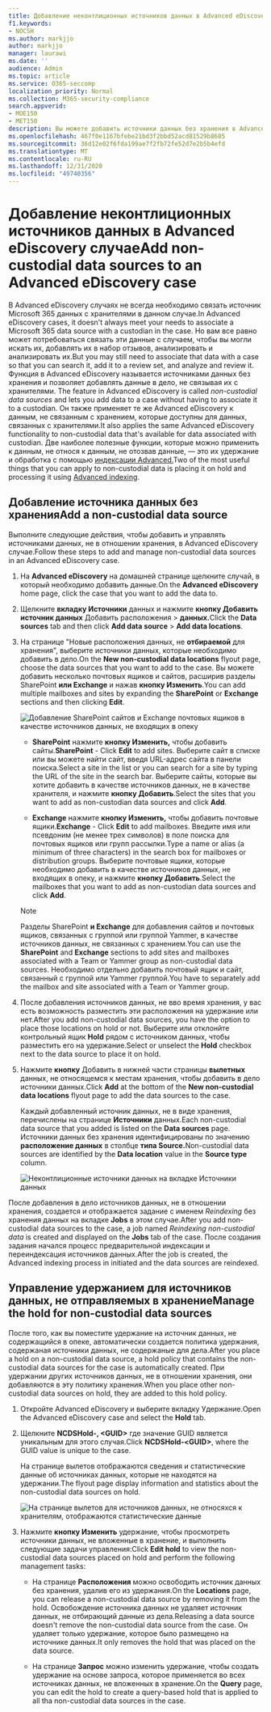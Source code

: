 ```yaml
---
title: Добавление неконтлиционных источников данных в Advanced eDiscovery случае
f1.keywords:
- NOCSH
ms.author: markjjo
author: markjjo
manager: laurawi
ms.date: ''
audience: Admin
ms.topic: article
ms.service: O365-seccomp
localization_priority: Normal
ms.collection: M365-security-compliance
search.appverid:
- MOE150
- MET150
description: Вы можете добавить источники данных без хранения в Advanced eDiscovery и разместить удержание на источнике данных. Источники данных, которые не связаны с хранением, реиндексированы, поэтому любое содержимое, отмеченное как частично индексируемый, повторно, чтобы сделать его полностью и быстро найти.
ms.openlocfilehash: 467f0e1167bfebe21bd3f2bbd52acd81529b8685
ms.sourcegitcommit: 36d12e02f6fda199ae7f2fb72fe52d7e2b5b4efd
ms.translationtype: MT
ms.contentlocale: ru-RU
ms.lasthandoff: 12/31/2020
ms.locfileid: "49740356"
---
```

# <a name="add-non-custodial-data-sources-to-an-advanced-ediscovery-case"></a><span data-ttu-id="b83ff-104">Добавление неконтлиционных источников данных в Advanced eDiscovery случае</span><span class="sxs-lookup"><span data-stu-id="b83ff-104">Add non-custodial data sources to an Advanced eDiscovery case</span></span>

<span data-ttu-id="b83ff-105">В Advanced eDiscovery случаях не всегда необходимо связать источник Microsoft 365 данных с хранителями в данном случае.</span><span class="sxs-lookup"><span data-stu-id="b83ff-105">In Advanced eDiscovery cases, it doesn't always meet your needs to associate a Microsoft 365 data source with a custodian in the case.</span></span> <span data-ttu-id="b83ff-106">Но вам все равно может потребоваться связать эти данные с случаем, чтобы вы могли искать их, добавлять их в набор отзывов, анализировать и анализировать их.</span><span class="sxs-lookup"><span data-stu-id="b83ff-106">But you may still need to associate that data with a case so that you can search it, add it to a review set, and analyze and review it.</span></span> <span data-ttu-id="b83ff-107">Функция в Advanced eDiscovery называется источниками данных без хранения и позволяет добавлять данные в дело, не связывая их с хранителями. </span><span class="sxs-lookup"><span data-stu-id="b83ff-107">The feature in Advanced eDiscovery is called *non-custodial data sources* and lets you add data to a case without having to associate it to a custodian.</span></span> <span data-ttu-id="b83ff-108">Он также применяет те же Advanced eDiscovery к данным, не связанным с хранением, которые доступны для данных, связанных с хранителями.</span><span class="sxs-lookup"><span data-stu-id="b83ff-108">It also applies the same Advanced eDiscovery functionality to non-custodial data that's available for data associated with custodian.</span></span> <span data-ttu-id="b83ff-109">Две наиболее полезные функции, которые можно применить к данным, не относя к данным, не отозвав данные, — это их удержание и обработка с помощью [индексации Advanced.](indexing-custodian-data.md)</span><span class="sxs-lookup"><span data-stu-id="b83ff-109">Two of the most useful things that you can apply to non-custodial data is placing it on hold and processing it using [Advanced indexing](indexing-custodian-data.md).</span></span>

## <a name="add-a-non-custodial-data-source"></a><span data-ttu-id="b83ff-110">Добавление источника данных без хранения</span><span class="sxs-lookup"><span data-stu-id="b83ff-110">Add a non-custodial data source</span></span>

<span data-ttu-id="b83ff-111">Выполните следующие действия, чтобы добавить и управлять источниками данных, не в отношении хранения, в Advanced eDiscovery случае.</span><span class="sxs-lookup"><span data-stu-id="b83ff-111">Follow these steps to add and manage non-custodial data sources in an Advanced eDiscovery case.</span></span>

1. <span data-ttu-id="b83ff-112">На **Advanced eDiscovery** на домашней странице щелкните случай, в который необходимо добавить данные.</span><span class="sxs-lookup"><span data-stu-id="b83ff-112">On the **Advanced eDiscovery** home page, click the case that you want to add the data to.</span></span>

2. <span data-ttu-id="b83ff-113">Щелкните **вкладку Источники** данных и нажмите **кнопку Добавить источник данных** Добавить расположения  >  **данных.**</span><span class="sxs-lookup"><span data-stu-id="b83ff-113">Click the **Data sources** tab and then click **Add data source** > **Add data locations**.</span></span>

3. <span data-ttu-id="b83ff-114">На странице "Новые расположения данных, не **отбираемой** для хранения", выберите источники данных, которые необходимо добавить в дело.</span><span class="sxs-lookup"><span data-stu-id="b83ff-114">On the **New non-custodial data locations** flyout page, choose the data sources that you want to add to the case.</span></span> <span data-ttu-id="b83ff-115">Вы можете добавить несколько почтовых ящиков  и сайтов, расширив разделы SharePoint **или Exchange** и нажав **кнопку Изменить**.</span><span class="sxs-lookup"><span data-stu-id="b83ff-115">You can add multiple mailboxes and sites by expanding the **SharePoint** or **Exchange** sections and then clicking **Edit**.</span></span>

   ![Добавление SharePoint сайтов и Exchange почтовых ящиков в качестве источников данных, не входящих в опеку](../media/NonCustodialDataSources1.png)

   - <span data-ttu-id="b83ff-117">**SharePoint** нажмите **кнопку Изменить,** чтобы добавить сайты.</span><span class="sxs-lookup"><span data-stu-id="b83ff-117">**SharePoint** - Click **Edit** to add sites.</span></span> <span data-ttu-id="b83ff-118">Выберите сайт в списке или вы можете найти сайт, введя URL-адрес сайта в панели поиска.</span><span class="sxs-lookup"><span data-stu-id="b83ff-118">Select a site in the list or you can search for a site by typing the URL of the site in the search bar.</span></span> <span data-ttu-id="b83ff-119">Выберите сайты, которые вы хотите добавить в качестве источников данных, не в качестве хранителя, и нажмите **кнопку Добавить**.</span><span class="sxs-lookup"><span data-stu-id="b83ff-119">Select the sites that you want to add as non-custodian data sources and click **Add**.</span></span>

   - <span data-ttu-id="b83ff-120">**Exchange** нажмите **кнопку Изменить,** чтобы добавить почтовые ящики.</span><span class="sxs-lookup"><span data-stu-id="b83ff-120">**Exchange** - Click **Edit** to add mailboxes.</span></span> <span data-ttu-id="b83ff-121">Введите имя или псевдоним (не менее трех символов) в поле поиска для почтовых ящиков или групп рассылки.</span><span class="sxs-lookup"><span data-stu-id="b83ff-121">Type a name or alias (a minimum of three characters) in the search box for mailboxes or distribution groups.</span></span> <span data-ttu-id="b83ff-122">Выберите почтовые ящики, которые необходимо добавить в качестве источников данных, не входящих в опеку, и нажмите **кнопку Добавить**.</span><span class="sxs-lookup"><span data-stu-id="b83ff-122">Select the mailboxes that you want to add as non-custodian data sources and click **Add**.</span></span>

   > [!NOTE]
   > <span data-ttu-id="b83ff-123">Разделы SharePoint  **и Exchange** для добавления сайтов и почтовых ящиков, связанных с группой или группой Yammer, в качестве источников данных, не связанных с хранением.</span><span class="sxs-lookup"><span data-stu-id="b83ff-123">You can use the **SharePoint** and **Exchange** sections to add sites and mailboxes associated with a Team or Yammer group as non-custodial data sources.</span></span> <span data-ttu-id="b83ff-124">Необходимо отдельно добавить почтовый ящик и сайт, связанный с группой или Yammer группой.</span><span class="sxs-lookup"><span data-stu-id="b83ff-124">You have to separately add the mailbox and site associated with a Team or Yammer group.</span></span>

4. <span data-ttu-id="b83ff-125">После добавления источников данных, не вво время хранения, у вас есть возможность разместить эти расположения на удержание или нет.</span><span class="sxs-lookup"><span data-stu-id="b83ff-125">After you add non-custodial data sources, you have the option to place those locations on hold or not.</span></span> <span data-ttu-id="b83ff-126">Выберите или отклонйте контрольный ящик **Hold** рядом с источником данных, чтобы разместить его на удержание.</span><span class="sxs-lookup"><span data-stu-id="b83ff-126">Select or unselect the **Hold** checkbox next to the data source to place it on hold.</span></span>

5. <span data-ttu-id="b83ff-127">Нажмите **кнопку** Добавить в нижней части страницы **вылетных** данных, не относящемся к местам хранения, чтобы добавить в дело источники данных.</span><span class="sxs-lookup"><span data-stu-id="b83ff-127">Click **Add** at the bottom of the **New non-custodial data locations** flyout page to add the data sources to the case.</span></span>

   <span data-ttu-id="b83ff-128">Каждый добавленный источник данных, не в виде хранения, перечислены на странице **Источники** данных.</span><span class="sxs-lookup"><span data-stu-id="b83ff-128">Each non-custodial data source that you added is listed on the **Data sources** page.</span></span> <span data-ttu-id="b83ff-129">Источники данных без хранения идентифицированы по значению **расположение данных** в столбце **типа Source.**</span><span class="sxs-lookup"><span data-stu-id="b83ff-129">Non-custodial data sources are identified by the **Data location** value in the **Source type** column.</span></span>

   ![Неконтлиционные источники данных на вкладке Источники данных](../media/NonCustodialDataSources2.png)

<span data-ttu-id="b83ff-131">После добавления в дело источников данных, не в отношении хранения, создается и отображается задание с именем *Reindexing* без хранения данных на вкладке **Jobs** в этом случае.</span><span class="sxs-lookup"><span data-stu-id="b83ff-131">After you add non-custodial data sources to the case, a job named *Reindexing non-custodial data* is created and displayed on the **Jobs** tab of the case.</span></span> <span data-ttu-id="b83ff-132">После создания задания начался процесс предварительной индексации и переиндексация источников данных.</span><span class="sxs-lookup"><span data-stu-id="b83ff-132">After the job is created, the Advanced indexing process in initiated and the data sources are reindexed.</span></span>

## <a name="manage-the-hold-for-non-custodial-data-sources"></a><span data-ttu-id="b83ff-133">Управление удержанием для источников данных, не отправляемых в хранение</span><span class="sxs-lookup"><span data-stu-id="b83ff-133">Manage the hold for non-custodial data sources</span></span>

<span data-ttu-id="b83ff-134">После того, как вы поместите удержание на источник данных, не содержащийся в опеке, автоматически создается политика удержания, содержаная источники данных, не содержаные для дела.</span><span class="sxs-lookup"><span data-stu-id="b83ff-134">After you place a hold on a non-custodial data source, a hold policy that contains the non-custodial data sources for the case is automatically created.</span></span> <span data-ttu-id="b83ff-135">При удержании других источников данных, не в отношении хранения, они добавляются в эту политику хранения.</span><span class="sxs-lookup"><span data-stu-id="b83ff-135">When you place other non-custodial data sources on hold, they are added to this hold policy.</span></span>

1. <span data-ttu-id="b83ff-136">Откройте Advanced eDiscovery и выберите вкладку  Удержание.</span><span class="sxs-lookup"><span data-stu-id="b83ff-136">Open the Advanced eDiscovery case and select the **Hold** tab.</span></span>

2. <span data-ttu-id="b83ff-137">Щелкните **NCDSHold-, \<GUID\>** где значение GUID является уникальным для этого случая.</span><span class="sxs-lookup"><span data-stu-id="b83ff-137">Click **NCDSHold-\<GUID\>**, where the GUID value is unique to the case.</span></span>

   <span data-ttu-id="b83ff-138">На странице вылетов отображаются сведения и статистические данные об источниках данных, которые не находятся на удержании.</span><span class="sxs-lookup"><span data-stu-id="b83ff-138">The flyout page display information and statistics about the non-custodial data sources on hold.</span></span>

   ![На странице вылетов для источников данных, не относяхся к хранителям, отображаются статистические данные](../media/NonCustodialDataSourcesHoldFlyout.png)

3. <span data-ttu-id="b83ff-140">Нажмите **кнопку Изменить** удержание, чтобы просмотреть источники данных, не вложенные в хранение, и выполнить следующие задачи управления:</span><span class="sxs-lookup"><span data-stu-id="b83ff-140">Click **Edit hold** to view the non-custodial data sources placed on hold and perform the following management tasks:</span></span>

   - <span data-ttu-id="b83ff-141">На странице **Расположения** можно освободить источник данных без хранения, удалив его из удержания.</span><span class="sxs-lookup"><span data-stu-id="b83ff-141">On the **Locations** page, you can release a non-custodial data source by removing it from the hold.</span></span> <span data-ttu-id="b83ff-142">Освобождение источника данных не удаляет источник данных, не отбирающий данные из дела.</span><span class="sxs-lookup"><span data-stu-id="b83ff-142">Releasing a data source doesn't remove the non-custodial data source from the case.</span></span> <span data-ttu-id="b83ff-143">Он удаляет только удержание, которое было размещено на источнике данных.</span><span class="sxs-lookup"><span data-stu-id="b83ff-143">It only removes the hold that was placed on the data source.</span></span>

   - <span data-ttu-id="b83ff-144">На странице **Запрос** можно изменить удержание, чтобы создать удержание на основе запроса, которое применяется во всех источниках данных, не вложенных в хранение.</span><span class="sxs-lookup"><span data-stu-id="b83ff-144">On the **Query** page, you can edit the hold to create a query-based hold that is applied to all tha non-custodial data sources in the case.</span></span>
